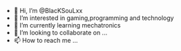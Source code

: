 - 👋 Hi, I’m @BlacKSouLxx
- 👀 I’m interested in gaming,programming and technology
- 🌱 I’m currently learning mechatronics
- 💞️ I’m looking to collaborate on ...
- 📫 How to reach me ...

<!---
BlacKSouLxx/BlacKSouLxx is a ✨ special ✨ repository because its `README.md` (this file) appears on your GitHub profile.
You can click the Preview link to take a look at your changes.
--->
